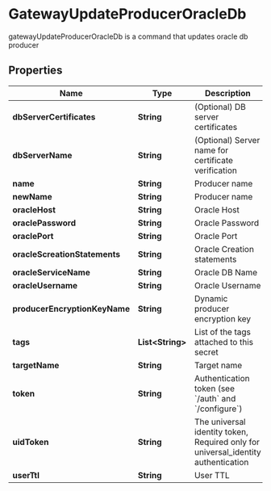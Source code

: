 

# GatewayUpdateProducerOracleDb

gatewayUpdateProducerOracleDb is a command that updates oracle db producer
## Properties

Name | Type | Description | Notes
------------ | ------------- | ------------- | -------------
**dbServerCertificates** | **String** | (Optional) DB server certificates |  [optional]
**dbServerName** | **String** | (Optional) Server name for certificate verification |  [optional]
**name** | **String** | Producer name | 
**newName** | **String** | Producer name |  [optional]
**oracleHost** | **String** | Oracle Host |  [optional]
**oraclePassword** | **String** | Oracle Password |  [optional]
**oraclePort** | **String** | Oracle Port |  [optional]
**oracleScreationStatements** | **String** | Oracle Creation statements |  [optional]
**oracleServiceName** | **String** | Oracle DB Name |  [optional]
**oracleUsername** | **String** | Oracle Username |  [optional]
**producerEncryptionKeyName** | **String** | Dynamic producer encryption key |  [optional]
**tags** | **List&lt;String&gt;** | List of the tags attached to this secret |  [optional]
**targetName** | **String** | Target name |  [optional]
**token** | **String** | Authentication token (see &#x60;/auth&#x60; and &#x60;/configure&#x60;) |  [optional]
**uidToken** | **String** | The universal identity token, Required only for universal_identity authentication |  [optional]
**userTtl** | **String** | User TTL |  [optional]



